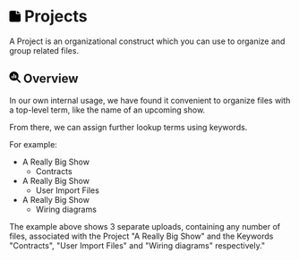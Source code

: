 # <img src="https://raw.githubusercontent.com/vishaldhole173/pro-stream-documentation/main/fontawesome/svgs/solid/file.svg" width="20" height="20"> Projects

A Project is an organizational construct which you can use to organize and group related files.

## <img src="https://raw.githubusercontent.com/vishaldhole173/pro-stream-documentation/main/fontawesome/svgs/solid/magnifying-glass-chart.svg" width="20" height="20"> Overview

In our own internal usage, we have found it convenient to organize files with a top-level term, like the name of an upcoming show.

From there, we can assign further lookup terms using keywords.

For example:

- A Really Big Show
  - Contracts
- A Really Big Show
  - User Import Files
- A Really Big Show
  - Wiring diagrams

The example above shows 3 separate uploads, containing any number of files, associated with the Project "A Really Big Show" and the Keywords "Contracts", "User Import Files" and "Wiring diagrams" respectively."



